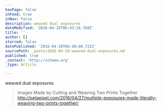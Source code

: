 ```yaml
---
hasPage: false
inFeed: true
inNav: false
description: weaved dual exposures
dateModified: '2016-04-28T06:43:16.768Z'
title: ''
author: []
starred: false
datePublished: '2016-04-28T06:48:48.722Z'
sourcePath: _posts/2016-04-28-weaved-dual-exposures.md
published: true
_context: 'http://schema.org'
_type: Article

---
```

weaved dual exposures

> Images Made by Cutting and Weaving Two Prints Together http://petapixel.com/2016/04/27/multiple-exposures-made-literally-weaving-two-prints-together/